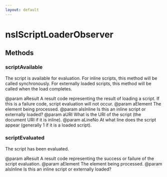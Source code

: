 ```yaml
---
layout: default
---
```


# nsIScriptLoaderObserver #

## Methods ##

### scriptAvailable ###

The script is available for evaluation. For inline scripts, this
method will be called synchronously. For externally loaded scripts,
this method will be called when the load completes.

@param aResult A result code representing the result of loading
       a script. If this is a failure code, script evaluation
       will not occur.
@param aElement The element being processed.
@param aIsInline Is this an inline script or externally loaded?
@param aURI What is the URI of the script (the document URI if
       it is inline).
@param aLineNo At what line does the script appear (generally 1
       if it is a loaded script).


### scriptEvaluated ###

The script has been evaluated.

@param aResult A result code representing the success or failure of
       the script evaluation.
@param aElement The element being processed.
@param aIsInline Is this an inline script or externally loaded?

